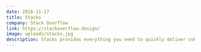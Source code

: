 ```yaml
---
date: 2018-11-17
title: Stacks
company: Stack Overflow
link: https://stackoverflow.design/
image: uploads/stacks.jpg
description: Stacks provides everything you need to quickly deliver coherent, consistent experiences across all of Stack Overflow—the product itself, and emails.
---
```


